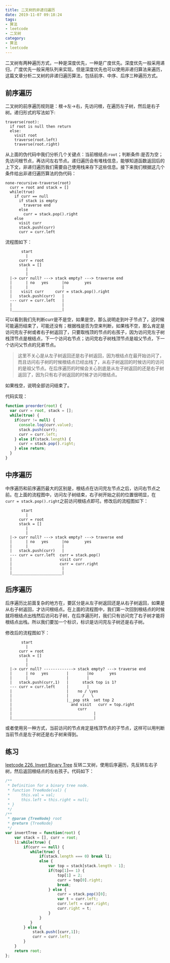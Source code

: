 ```yaml
---
title: 二叉树的非递归遍历
date: 2019-11-07 09:18:24
tags:
- 算法
- leetcode
- 二叉树
category:
- 算法
- leetcode
---
```

二叉树有两种遍历方式，一种是深度优先，一种是广度优先。深度优先一般采用递归，广度优先一般采用队列来实现。但是深度优先也可以使用非递归算法来遍历，这篇文章分析二叉树的非递归遍历算法，包括前序、中序、后序三种遍历方式。

## 前序遍历
二叉树的前序遍历规则是：根->左->右，先访问根，在遍历左子树，然后是右子树。递归形式的写法如下:
```
traverse(root):
  if root is null then return
  else:
    visit root
    traverse(root.left)
    traverse(root.right)
```
从上面的伪代码中我们分析几个关键点：当前根结点:`root`；判断条件:是否为空；先访问根节点，再访问左右节点。递归遍历会有堆栈信息，能够知道函数返回后的上下文，非递归遍历我们需要自己使用栈来存下这些信息。接下来我们根据这几个条件给出非递归遍历算法的伪代码：
```
none-recursive-traverse(root)
  curr = root and stack = []
  while(true)
    if curr == null
      if stack is empty
        traverse end
      else
        curr = stack.pop().right
    else
      visit curr
      stack.push(curr)
      curr = curr.left
```
流程图如下：
```
       start
         |
      curr = root
      stack = []
         |
         |
  |-> curr null? ---> stack empty? ---> traverse end
  |      | no   yes      |no       yes
  |      |               |
  |    visit curr     curr = stack.pop().right
  |   stack.push(curr)   |
  --- curr = curr.left   |
  |                      |
  |______________________|

```
可以看到我们先判断curr是不是空，如果是空，那么说明走到叶子节点了，这时候可能遍历结束了，可能还没有；根据栈是否为空来判断，如果栈不空，那么肯定是访问完左子树或者右子树返回了，只要取栈顶的节点的右孩子，因为访问完左子树栈顶节点是根结点，下一个访问右节点；访问完右子树栈顶节点是祖父节点，下一个访问父节点的兄弟节点。
> 这里不关心是从左子树返回还是右子树返回，因为根结点在最开始访问了，而且访问右子树的时候根结点已经出栈了，从右子树返回的时候访问的访问的是祖父节点。在后序遍历的时候会关心到底是从左子树返回的还是右子树返回了，因为只有右子树返回的时候才访问根结点。

如果栈空，说明全部访问结束了。

代码实现：
```js
function preorder(root) {
  var curr = root, stack = [];
  while(true) {
    if(curr != null) {
      console.log(curr.value);
      stack.push(curr);
      curr = curr.left;
    } else if(stack.length) {
      curr = stack.pop().right;
    } else return;
  }
}

```
## 中序遍历
中序遍历和前序遍历最大的区别是，根结点在访问完左节点之后，访问右节点之前。在上面的流程图中，访问左子树结束，右子树开始之前的位置很明显，在`curr = stack.pop().right`之前访问根结点即可。修改后的流程图如下：
```
       start
         |
      curr = root
      stack = []
         |
         |
  |-> curr null? ---> stack empty? ---> traverse end
  |      | no   yes      |no       yes
  |      |               |
  |   stack.push(curr)   |
  --- curr = curr.left  curr = stack.pop()
  |                     visit curr
  |                     curr = curr.right
  |                      |
  |______________________|

```

## 后序遍历
后序遍历比前面复杂的地方在，要区分是从左子树返回还是从右子树返回，如果是从右子树返回，才访问根结点。在上面的流程图中，我们第一次回到根结点的时候就将根结点出栈然后访问右子树，在后序遍历时，我们只有访问完了右子树才能将根结点出栈。所以我们要加一个标识，标识是访问完左子树还是右子树。

修改后的流程图如下：
```
       start
         |
      curr = root
      stack = []
         |
         |
  |-> curr null? -------------> stack empty? ---> traverse end
  |      | no   yes        |        |no       yes
  |      |                 |        |
  |   stack.push(curr,1)   |      stack top is 1?
  --- curr = curr.left     |        |
  |                        |    no / \yes
  |                        |      /   \
  |                        |__pop stk  set top 2   
  |                          and visit   curr = top.right
  |                             curr    
  |                                    |
  |____________________________________|

```
或者使用另一种方式，当前访问的节点肯定是栈顶节点的子节点，这样可以用判断当前节点是左子树还是右子树来得到。
## 练习
[leetcode 226. Invert Binary Tree](https://leetcode.com/problems/invert-binary-tree/)
反转二叉树，使用后序遍历，先反转左右子树，然后返回根结点的左右孩子。代码如下：
```js
/**
 * Definition for a binary tree node.
 * function TreeNode(val) {
 *     this.val = val;
 *     this.left = this.right = null;
 * }
 */
/**
 * @param {TreeNode} root
 * @return {TreeNode}
 */
var invertTree = function(root) {
    var stack = [], curr = root;
    l1:while(true) {
        if(curr == null) {
           while(true) {
               if(stack.length === 0) break l1;
               else {
                   var top = stack[stack.length - 1];
                   if(top[1]== 1) {
                       top[1] = 2;
                       curr = top[0].right;
                       break;
                   } else {
                       curr = stack.pop()[0];
                       var t = curr.left;
                       curr.left = curr.right;
                       curr.right = t;
                   }
               }
           }
        } else {
            stack.push([curr,1]);
            curr = curr.left;
        }
    }
    return root;
};
```